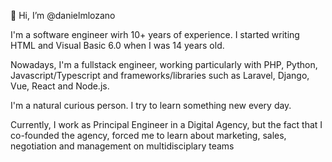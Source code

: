 👋 Hi, I’m @danielmlozano

I'm a software engineer wirh 10+ years of experience. I started writing HTML and Visual Basic 6.0 when I was 14 years old.

Nowadays, I'm a fullstack engineer, working particularly with PHP, Python, Javascript/Typescript and frameworks/libraries such as Laravel, Django, Vue, React and Node.js.

I'm a natural curious person. I try to learn something new every day.

Currently, I work as Principal Engineer in a Digital Agency, but the fact that I co-founded the agency, forced me to learn about marketing, sales, negotiation and management on multidisciplary teams

